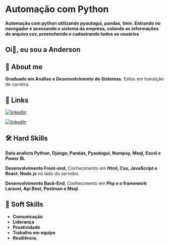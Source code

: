 # Automação com Python

**Automação com python utilizando pyautogui, pandas, time. Entrando no navegador e acessando o sistema da empresa, colando as informações do arquivo csv, preenchendo e cadastrando todos os usuários**

## Oi👋, eu sou a Anderson

## 🚀 About me

**Graduado em Análise e Desenvolvimento de Sistemas.**
Estou em transição de carreira.  

## 🔗 Links

[![linkedin](https://img.shields.io/badge/portifolio-0A66C?style=for-the-badge&logo=linkedin&logoColor=white)](https://andersonlignelli.netlify.app/)

[![linkedin](https://img.shields.io/badge/linkedin-0A66C2?style=for-the-badge&logo=linkedin&logoColor=white)](https://www.linkedin.com/in/anderson-gouveia-lignelli-0aa33332a/)

## 🛠 Hard Skills

**Data analicts Python, Django, Pandas, Pyautogui, Numpay, Msql, Excel e Power Bi.**

**Desenvolvimento Front-end**, Conhecimento em **Html, Css, JavaScript e React. Node.js** no lado do servidor.

**Desenvolvimento Back-End**, Conhecimento em **Php e o framework Laravel, Api Rest, Postman e Msql**.

## 🤝 Soft Skills

* **Comunicação**
* **Liderança**
* **Proatividade**
* **Trabalho em equipe**
* **Resiliência.**
